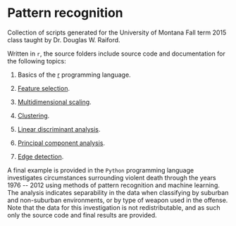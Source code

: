 Pattern recognition
=======

Collection of scripts generated for the University of Montana Fall term 2015 class taught by Dr. Douglas W. Raiford.

Written in `r`, the source folders include source code and documentation for the following topics:

1. Basics of the [r](https://www.r-project.org/about.html) programming language.

2. [Feature selection](https://en.wikipedia.org/wiki/Feature_selection).

3. [Multidimensional scaling](https://en.wikipedia.org/wiki/Multidimensional_scaling).

4. [Clustering](https://en.wikipedia.org/wiki/Cluster_analysis).

5. [Linear discriminant analysis](https://en.wikipedia.org/wiki/Linear_discriminant_analysis).

6. [Principal component analysis](https://en.wikipedia.org/wiki/Principal_component_analysis).

7. [Edge detection](https://en.wikipedia.org/wiki/Edge_detection).

A final example is provided in the `Python` programming language investigates circumstances surrounding violent death through the years 1976 -- 2012 using methods of pattern recognition and machine learning.  The analysis indicates separability in the data when classifying by suburban and non-suburban environments, or by type of weapon used in the offense.  Note that the data for this investigation is not redistributable, and as such only the source code and final results are provided.



